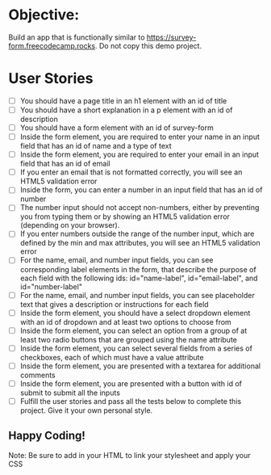 # Objective: 
Build an app that is functionally similar to https://survey-form.freecodecamp.rocks. Do not copy this demo project.

# User Stories

- [ ] You should have a page title in an h1 element with an id of title
- [ ] You should have a short explanation in a p element with an id of description
- [ ] You should have a form element with an id of survey-form
- [ ] Inside the form element, you are required to enter your name in an input field that has an id of name and a type of text
- [ ] Inside the form element, you are required to enter your email in an input field that has an id of email
- [ ] If you enter an email that is not formatted correctly, you will see an HTML5 validation error
- [ ] Inside the form, you can enter a number in an input field that has an id of number
- [ ] The number input should not accept non-numbers, either by preventing you from typing them or by showing an HTML5 validation error (depending on your browser).
- [ ] If you enter numbers outside the range of the number input, which are defined by the min and max attributes, you will see an HTML5 validation error
- [ ] For the name, email, and number input fields, you can see corresponding label elements in the form, that describe the purpose of each field with the following ids: id="name-label", id="email-label", and id="number-label"
- [ ] For the name, email, and number input fields, you can see placeholder text that gives a description or instructions for each field
- [ ] Inside the form element, you should have a select dropdown element with an id of dropdown and at least two options to choose from
- [ ] Inside the form element, you can select an option from a group of at least two radio buttons that are grouped using the name attribute
- [ ] Inside the form element, you can select several fields from a series of checkboxes, each of which must have a value attribute
- [ ] Inside the form element, you are presented with a textarea for additional comments
- [ ] Inside the form element, you are presented with a button with id of submit to submit all the inputs
- [ ] Fulfill the user stories and pass all the tests below to complete this project. Give it your own personal style. 

## Happy Coding!

Note: Be sure to add <link rel="stylesheet" href="styles.css"> in your HTML to link your stylesheet and apply your CSS